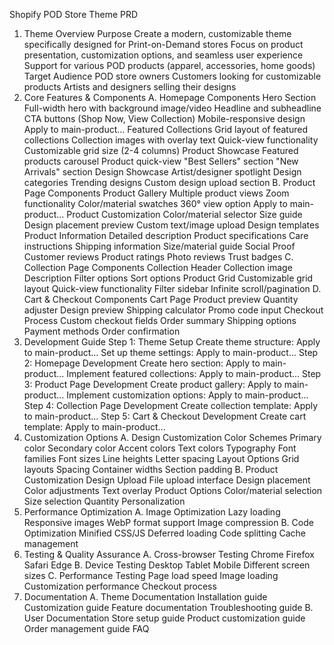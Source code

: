 Shopify POD Store Theme PRD
1. Theme Overview
Purpose
Create a modern, customizable theme specifically designed for Print-on-Demand stores
Focus on product presentation, customization options, and seamless user experience
Support for various POD products (apparel, accessories, home goods)
Target Audience
POD store owners
Customers looking for customizable products
Artists and designers selling their designs
2. Core Features & Components
A. Homepage Components
Hero Section
Full-width hero with background image/video
Headline and subheadline
CTA buttons (Shop Now, View Collection)
Mobile-responsive design
Apply to main-product...
Featured Collections
Grid layout of featured collections
Collection images with overlay text
Quick-view functionality
Customizable grid size (2-4 columns)
Product Showcase
Featured products carousel
Product quick-view
"Best Sellers" section
"New Arrivals" section
Design Showcase
Artist/designer spotlight
Design categories
Trending designs
Custom design upload section
B. Product Page Components
Product Gallery
Multiple product views
Zoom functionality
Color/material swatches
360° view option
Apply to main-product...
Product Customization
Color/material selector
Size guide
Design placement preview
Custom text/image upload
Design templates
Product Information
Detailed description
Product specifications
Care instructions
Shipping information
Size/material guide
Social Proof
Customer reviews
Product ratings
Photo reviews
Trust badges
C. Collection Page Components
Collection Header
Collection image
Description
Filter options
Sort options
Product Grid
Customizable grid layout
Quick-view functionality
Filter sidebar
Infinite scroll/pagination
D. Cart & Checkout Components
Cart Page
Product preview
Quantity adjuster
Design preview
Shipping calculator
Promo code input
Checkout Process
Custom checkout fields
Order summary
Shipping options
Payment methods
Order confirmation
3. Development Guide
Step 1: Theme Setup
Create theme structure:
Apply to main-product...
Set up theme settings:
Apply to main-product...
Step 2: Homepage Development
Create hero section:
Apply to main-product...
Implement featured collections:
Apply to main-product...
Step 3: Product Page Development
Create product gallery:
Apply to main-product...
Implement customization options:
Apply to main-product...
Step 4: Collection Page Development
Create collection template:
Apply to main-product...
Step 5: Cart & Checkout Development
Create cart template:
Apply to main-product...
4. Customization Options
A. Design Customization
Color Schemes
Primary color
Secondary color
Accent colors
Text colors
Typography
Font families
Font sizes
Line heights
Letter spacing
Layout Options
Grid layouts
Spacing
Container widths
Section padding
B. Product Customization
Design Upload
File upload interface
Design placement
Color adjustments
Text overlay
Product Options
Color/material selection
Size selection
Quantity
Personalization
5. Performance Optimization
A. Image Optimization
Lazy loading
Responsive images
WebP format support
Image compression
B. Code Optimization
Minified CSS/JS
Deferred loading
Code splitting
Cache management
6. Testing & Quality Assurance
A. Cross-browser Testing
Chrome
Firefox
Safari
Edge
B. Device Testing
Desktop
Tablet
Mobile
Different screen sizes
C. Performance Testing
Page load speed
Image loading
Customization performance
Checkout process
7. Documentation
A. Theme Documentation
Installation guide
Customization guide
Feature documentation
Troubleshooting guide
B. User Documentation
Store setup guide
Product customization guide
Order management guide
FAQ